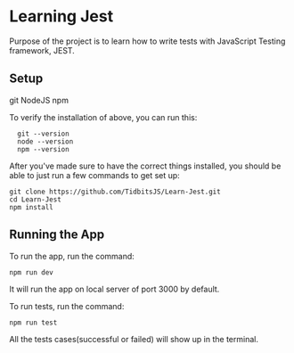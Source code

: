 # Learning Jest

Purpose of the project is to learn how to write tests with JavaScript Testing framework, JEST.

## Setup

git
NodeJS
npm

To verify the installation of above, you can run this:

```shell
  git --version
  node --version
  npm --version
```

After you've made sure to have the correct things installed, you
should be able to just run a few commands to get set up:

```shell
git clone https://github.com/TidbitsJS/Learn-Jest.git
cd Learn-Jest
npm install
```

## Running the App

To run the app, run the command:

```shell
npm run dev
```

It will run the app on local server of port 3000 by default.

To run tests, run the command:

```shell
npm run test
```

All the tests cases(successful or failed) will show up in the terminal.

